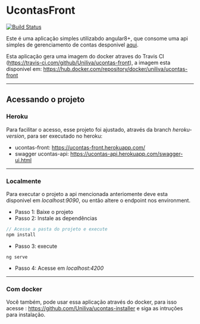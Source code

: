 # UcontasFront

[![Build Status](https://travis-ci.com/Uniliva/ucontas-front.svg?branch=master)](https://travis-ci.com/Uniliva/ucontas-front)

Este é uma aplicação simples utilizabdo angular8+, que consome uma api simples de gerenciamento de contas desponivel [aqui](https://github.com/Uniliva/ucontas-api).


Esta aplicação gera uma imagem do docker atraves do Travis CI (https://travis-ci.com/github/Uniliva/ucontas-front), a imagem esta disponivel em: https://hub.docker.com/repository/docker/uniliva/ucontas-front

---

## Acessando o projeto 

### Heroku

Para facilitar o acesso, esse projeto foi ajustado, através da branch _heroku-version_, para ser executado no heroku:

- ucontas-front: https://ucontas-front.herokuapp.com/
- swagger ucontas-api: https://ucontas-api.herokuapp.com/swagger-ui.html

---

### Localmente

Para executar o projeto a api mencionada anteriomente deve esta disponivel em _localhost:9090_, ou então altere o endpoint nos environment.

- Passo 1: Baixe o projeto
- Passo 2: Instale as dependências

```typescript
// Acesse a pasta do projeto e execute
npm install
```
- Passo 3: execute

```
ng serve
```

- Passo 4: Acesse em _localhost:4200_

--- 

### Com docker 

Você também, pode usar essa aplicação através do docker, para isso acesse : https://github.com/Uniliva/ucontas-installer e siga as intruções para instalação.

